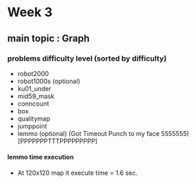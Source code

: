 # Week 3

## main topic : Graph

### problems difficulty level (sorted by difficulty)

- robot2000 
- robot1000s (optional)
- ku01_under
- mid59_mask
- conncount
- box
- qualitymap
- jumppoint
- lemmo (optional) (Got Timeout Punch to my face 5555555) [PPPPPPPTTTPPPPPPPPP]

#### lemmo time execution
- At 120x120 map it execute time = 1.6 sec.

